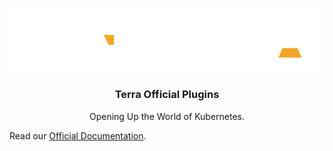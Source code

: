 <br />
<p align="center">
    <img src="docs/assets/logos/terra.png"/>
    <h3 align="center">Terra Official Plugins</h3>
    <p align="center">
        Opening Up the World of Kubernetes.
    </p>
</p>

Read our [Official Documentation](https://juno-fx.github.io/Terra-Official-Plugins/).
